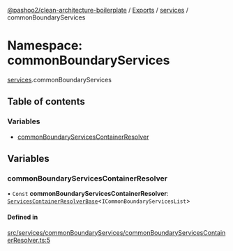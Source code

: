 [@pashoo2/clean-architecture-boilerplate](../README.md) / [Exports](../modules.md) / [services](services.md) / commonBoundaryServices

# Namespace: commonBoundaryServices

[services](services.md).commonBoundaryServices

## Table of contents

### Variables

- [commonBoundaryServicesContainerResolver](services.commonboundaryservices.md#commonboundaryservicescontainerresolver)

## Variables

### commonBoundaryServicesContainerResolver

• `Const` **commonBoundaryServicesContainerResolver**: [`ServicesContainerResolverBase`](../classes/services.classes.servicescontainerresolverbase.md)<`ICommonBoundaryServicesList`\>

#### Defined in

[src/services/commonBoundaryServices/commonBoundaryServicesContainerResolver.ts:5](https://github.com/pashoo2/clean-architecture-boilerplate/blob/e54a93c/src/services/commonBoundaryServices/commonBoundaryServicesContainerResolver.ts#L5)
